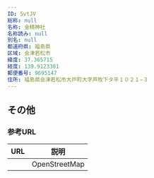 ```yaml
---
ID: 5vtJV
総称: null
名称: 金精神社
名称読み: null
別名: null
都道府県: 福島県
区域: 会津若松市
緯度: 37.365715
経度: 139.9123301
郵便番号: 9695147
住所: 福島県会津若松市大戸町大字芦牧下タ平１０２１−３
---
```


## その他

### 参考URL

| URL | 説明          |
| --- | ------------- |
|     | OpenStreetMap |
